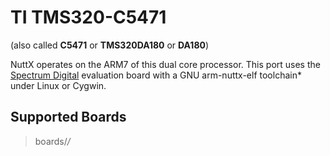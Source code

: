 # TI TMS320-C5471

(also called **C5471** or **TMS320DA180** or **DA180**)

NuttX operates on the ARM7 of this dual core processor. This port uses
the [Spectrum Digital](http://www.spectrumdigital.com/) evaluation board
with a GNU arm-nuttx-elf toolchain\* under Linux or Cygwin.

## Supported Boards

> boards/*/*

